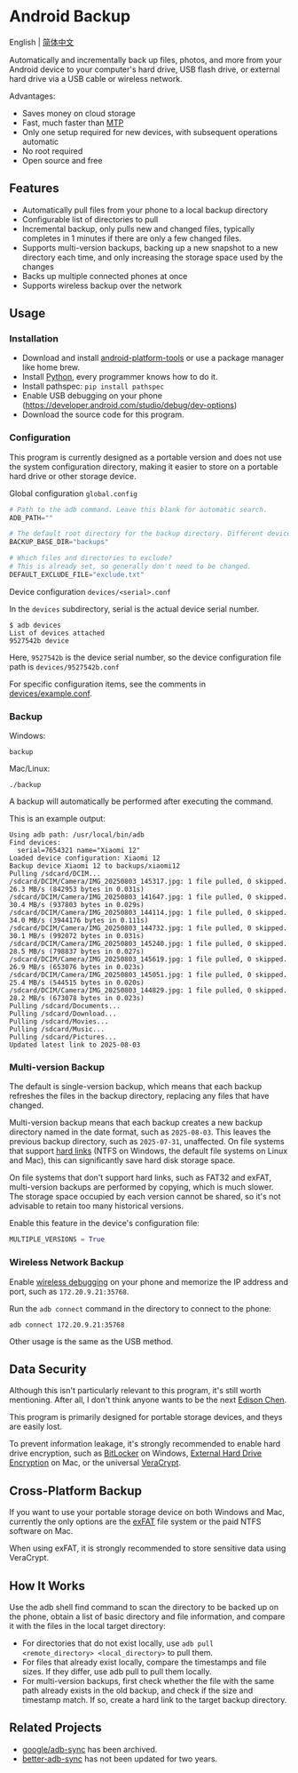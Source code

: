 # Android Backup

English | [简体中文](README-zh.md)

Automatically and incrementally back up files, photos, and more from your Android device to your computer's hard drive, USB flash drive, or external hard drive via a USB cable or wireless network.

Advantages:

- Saves money on cloud storage
- Fast, much faster than [MTP](https://en.wikipedia.org/wiki/Media_Transfer_Protocol#Performance)
- Only one setup required for new devices, with subsequent operations automatic
- No root required
- Open source and free

## Features

- Automatically pull files from your phone to a local backup directory
- Configurable list of directories to pull
- Incremental backup, only pulls new and changed files, typically completes in 1 minutes if there are only a few changed files.
- Supports multi-version backups, backing up a new snapshot to a new directory each time, and only increasing the storage space used by the changes
- Backs up multiple connected phones at once
- Supports wireless backup over the network

## Usage

### Installation

- Download and install [android-platform-tools](https://developer.android.com/tools/releases/platform-tools)
  or use a package manager like home brew.
- Install [Python](https://www.python.org/), every programmer knows how to do it.
- Install pathspec: `pip install pathspec`
- Enable USB debugging on your phone (https://developer.android.com/studio/debug/dev-options)
- Download the source code for this program.

### Configuration

This program is currently designed as a portable version and does not use the system configuration directory, making it easier to store on a portable hard drive or other storage device.

Global configuration `global.config`

```python
# Path to the adb command. Leave this blank for automatic search.
ADB_PATH=""

# The default root directory for the backup directory. Different devices are backed up to subdirectories within this directory.
BACKUP_BASE_DIR="backups"

# Which files and directories to exclude?
# This is already set, so generally don't need to be changed.
DEFAULT_EXCLUDE_FILE="exclude.txt"
```

Device configuration `devices/<serial>.conf`

In the `devices` subdirectory, serial is the actual device serial number.

```console
$ adb devices
List of devices attached
9527542b device
```

Here, `9527542b` is the device serial number, so the device configuration file path is `devices/9527542b.conf`

For specific configuration items, see the comments in [devices/example.conf](devices/example.conf).

### Backup

Windows:

```console
backup
```

Mac/Linux:

```console
./backup
```

A backup will automatically be performed after executing the command.

This is an example output:

```console
Using adb path: /usr/local/bin/adb
Find devices:
  serial=7654321 name="Xiaomi 12"
Loaded device configuration: Xiaomi 12
Backup device Xiaomi 12 to backups/xiaomi12
Pulling /sdcard/DCIM...
/sdcard/DCIM/Camera/IMG_20250803_145317.jpg: 1 file pulled, 0 skipped. 26.3 MB/s (842953 bytes in 0.031s)
/sdcard/DCIM/Camera/IMG_20250803_141647.jpg: 1 file pulled, 0 skipped. 30.4 MB/s (937803 bytes in 0.029s)
/sdcard/DCIM/Camera/IMG_20250803_144114.jpg: 1 file pulled, 0 skipped. 34.0 MB/s (3944176 bytes in 0.111s)
/sdcard/DCIM/Camera/IMG_20250803_144732.jpg: 1 file pulled, 0 skipped. 30.1 MB/s (992072 bytes in 0.031s)
/sdcard/DCIM/Camera/IMG_20250803_145240.jpg: 1 file pulled, 0 skipped. 28.5 MB/s (798837 bytes in 0.027s)
/sdcard/DCIM/Camera/IMG_20250803_145619.jpg: 1 file pulled, 0 skipped. 26.9 MB/s (653076 bytes in 0.023s)
/sdcard/DCIM/Camera/IMG_20250803_145051.jpg: 1 file pulled, 0 skipped. 25.4 MB/s (544515 bytes in 0.020s)
/sdcard/DCIM/Camera/IMG_20250803_144829.jpg: 1 file pulled, 0 skipped. 28.2 MB/s (673078 bytes in 0.023s)
Pulling /sdcard/Documents...
Pulling /sdcard/Download...
Pulling /sdcard/Movies...
Pulling /sdcard/Music...
Pulling /sdcard/Pictures...
Updated latest link to 2025-08-03
```

### Multi-version Backup

The default is single-version backup, which means that each backup refreshes the files in the backup directory, replacing any files that have changed.

Multi-version backup means that each backup creates a new backup directory named in the date format, such as `2025-08-03`. This leaves the previous backup directory, such as `2025-07-31`, unaffected. On file systems that support [hard links](https://en.wikipedia.org/wiki/Hard_link) (NTFS on Windows, the default file systems on Linux and Mac), this can significantly save hard disk storage space.

On file systems that don't support hard links, such as FAT32 and exFAT, multi-version backups are performed by copying, which is much slower. The storage space occupied by each version cannot be shared, so it's not advisable to retain too many historical versions.

Enable this feature in the device's configuration file:

```python
MULTIPLE_VERSIONS = True
```

### Wireless Network Backup

Enable [wireless debugging](https://developer.android.com/tools/adb?wireless-android11-command-line#connect-to-a-device-over-wi-fi) on your phone and memorize the IP address and port, such as `172.20.9.21:35768`.

Run the `adb connect` command in the directory to connect to the phone:

```console
adb connect 172.20.9.21:35768
```

Other usage is the same as the USB method.

## Data Security

Although this isn't particularly relevant to this program, it's still worth mentioning. After all, I don't think anyone wants to be the next [Edison Chen](https://en.wikipedia.org/wiki/Edison_Chen_photo_scandal).

This program is primarily designed for portable storage devices, and theys are easily lost.

To prevent information leakage, it's strongly recommended to enable hard drive encryption, such as [BitLocker](https://learn.microsoft.com/en-us/windows/security/operating-system-security/data-protection/bitlocker/) on Windows, [External Hard Drive Encryption](https://support.apple.com/zh-cn/guide/disk-utility/dskutl35612/mac) on Mac, or the universal [VeraCrypt](hhttps://veracrypt.io/en/Downloads.html).

## Cross-Platform Backup

If you want to use your portable storage device on both Windows and Mac, currently the only options are the [exFAT](https://learn.microsoft.com/en-us/windows/win32/fileio/exfat-specification) file system or the paid NTFS software on Mac.

When using exFAT, it is strongly recommended to store sensitive data using VeraCrypt.

## How It Works

Use the adb shell find command to scan the directory to be backed up on the phone, obtain a list of basic directory and file information, and compare it with the files in the local target directory:

- For directories that do not exist locally, use `adb pull <remote_directory> <local_directory>` to pull them.
- For files that already exist locally, compare the timestamps and file sizes. If they differ, use adb pull to pull them locally.
- For multi-version backups, first check whether the file with the same path already exists in the old backup, and check if the size and timestamp match. If so, create a hard link to the target backup directory.

## Related Projects

- [google/adb-sync](https://github.com/google/adb-sync) has been archived.
- [better-adb-sync](https://github.com/jb2170/better-adb-sync) has not been updated for two years.
